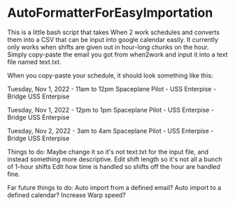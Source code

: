 # AutoFormatterForEasyImportation
This is a little bash script that takes When 2 work schedules and converts them into a CSV that can be input into google calendar easily.
It currently only works when shifts are given out in hour-long chunks on the hour. 
Simply copy-paste the email you got from when2work and input it into a text file named text.txt. 


When you copy-paste your schedule, it should look something like this:

Tuesday, Nov 1, 2022 - 11am to 12pm
Spaceplane Pilot - USS Enterpise - Bridge
USS Enterpise

Tuesday, Nov 1, 2022 - 12pm to 1pm
Spaceplane Pilot - USS Enterpise - Bridge
USS Enterpise

Tuesday, Nov 2, 2022 - 3am to 4am
Spaceplane Pilot - USS Enterpise - Bridge
USS Enterpise


Things to do:
Maybe change it so it's not text.txt for the input file, and instead something more descriptive.
Edit shift length so it's not all a bunch of 1-hour shifts
Edit how time is handled so shifts off the hour are handled fine.

Far future things to do:
Auto import from a defined email?
Auto import to a defined calendar?
Increase Warp speed?
